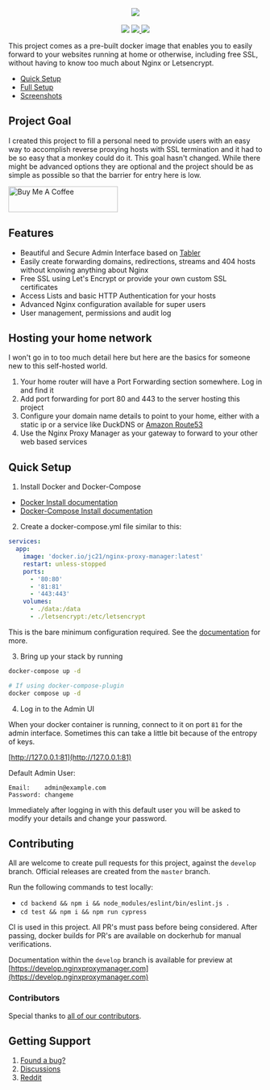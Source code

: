 <p align="center">
	<img src="https://nginxproxymanager.com/github.png">
	<br><br>
	<img src="https://img.shields.io/badge/version-2.12.1-green.svg?style=for-the-badge">
	<a href="https://hub.docker.com/repository/docker/jc21/nginx-proxy-manager">
		<img src="https://img.shields.io/docker/stars/jc21/nginx-proxy-manager.svg?style=for-the-badge">
	</a>
	<a href="https://hub.docker.com/repository/docker/jc21/nginx-proxy-manager">
		<img src="https://img.shields.io/docker/pulls/jc21/nginx-proxy-manager.svg?style=for-the-badge">
	</a>
</p>

This project comes as a pre-built docker image that enables you to easily forward to your websites
running at home or otherwise, including free SSL, without having to know too much about Nginx or Letsencrypt.

- [Quick Setup](#quick-setup)
- [Full Setup](https://nginxproxymanager.com/setup/)
- [Screenshots](https://nginxproxymanager.com/screenshots/)

## Project Goal

I created this project to fill a personal need to provide users with an easy way to accomplish reverse
proxying hosts with SSL termination and it had to be so easy that a monkey could do it. This goal hasn't changed.
While there might be advanced options they are optional and the project should be as simple as possible
so that the barrier for entry here is low.

<a href="https://www.buymeacoffee.com/jc21" target="_blank"><img src="http://public.jc21.com/github/by-me-a-coffee.png" alt="Buy Me A Coffee" style="height: 51px !important;width: 217px !important;" ></a>


## Features

- Beautiful and Secure Admin Interface based on [Tabler](https://tabler.github.io/)
- Easily create forwarding domains, redirections, streams and 404 hosts without knowing anything about Nginx
- Free SSL using Let's Encrypt or provide your own custom SSL certificates
- Access Lists and basic HTTP Authentication for your hosts
- Advanced Nginx configuration available for super users
- User management, permissions and audit log


## Hosting your home network

I won't go in to too much detail here but here are the basics for someone new to this self-hosted world.

1. Your home router will have a Port Forwarding section somewhere. Log in and find it
2. Add port forwarding for port 80 and 443 to the server hosting this project
3. Configure your domain name details to point to your home, either with a static ip or a service like DuckDNS or [Amazon Route53](https://github.com/jc21/route53-ddns)
4. Use the Nginx Proxy Manager as your gateway to forward to your other web based services

## Quick Setup

1. Install Docker and Docker-Compose

- [Docker Install documentation](https://docs.docker.com/install/)
- [Docker-Compose Install documentation](https://docs.docker.com/compose/install/)

2. Create a docker-compose.yml file similar to this:

```yml
services:
  app:
    image: 'docker.io/jc21/nginx-proxy-manager:latest'
    restart: unless-stopped
    ports:
      - '80:80'
      - '81:81'
      - '443:443'
    volumes:
      - ./data:/data
      - ./letsencrypt:/etc/letsencrypt
```

This is the bare minimum configuration required. See the [documentation](https://nginxproxymanager.com/setup/) for more.

3. Bring up your stack by running

```bash
docker-compose up -d

# If using docker-compose-plugin
docker compose up -d

```

4. Log in to the Admin UI

When your docker container is running, connect to it on port `81` for the admin interface.
Sometimes this can take a little bit because of the entropy of keys.

[http://127.0.0.1:81](http://127.0.0.1:81)

Default Admin User:
```
Email:    admin@example.com
Password: changeme
```

Immediately after logging in with this default user you will be asked to modify your details and change your password.


## Contributing

All are welcome to create pull requests for this project, against the `develop` branch. Official releases are created from the `master` branch.

Run the following commands to test locally:

- `cd backend && npm i && node_modules/eslint/bin/eslint.js .`
- `cd test && npm i && npm run cypress`

CI is used in this project. All PR's must pass before being considered. After passing,
docker builds for PR's are available on dockerhub for manual verifications.

Documentation within the `develop` branch is available for preview at
[https://develop.nginxproxymanager.com](https://develop.nginxproxymanager.com)


### Contributors

Special thanks to [all of our contributors](https://github.com/NginxProxyManager/nginx-proxy-manager/graphs/contributors).


## Getting Support

1. [Found a bug?](https://github.com/NginxProxyManager/nginx-proxy-manager/issues)
2. [Discussions](https://github.com/NginxProxyManager/nginx-proxy-manager/discussions)
3. [Reddit](https://reddit.com/r/nginxproxymanager)
